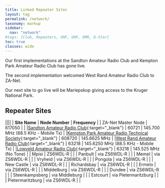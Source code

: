 ```yaml
---
title: Linked Repeater Sites
layout: tag
permalink: /network/
taxonomy: markup
sidebar:
  nav: "network"
#tags: [Club, Repeaters, VHF, UHF, DMR, D-Star]
toc: true
classes: wide
---
```

Our first implementations at the Sandton Amateur Radio Club and Kempton Park Amateur Radio Club has gone live.

The second implementation welcomed West Rand Amateur Radio Club to ZA-Net.

Our next site to go live will be Mariepskop giving access to the Kruger National Park.

## Repeater Sites

||||
| **Site Name** | **Node Number** | **Frequency** |
| ZA-Net Master Node | 617050 | |
|[Sandton Amateur Radio Club](https://www.zs6stn.org.za/){:target="_blank"} | 60721 | 145.700 MHz (88.5 KHz - Mobile Tx) |
|[Kempton Park Amateur Radio Technical Society](https://zs6kts.co.za/){:target="_blank"} | 608720 | 145.6625 MHz |
|[West Rand Amateur Radio Club](https://www.zs6wr.co.za/){:target="_blank"} | 63218 | 145.6250 MHz (88.5 KHz - Mobile Tx) |
|[Lowveld Amateur Radio Club](https://www.facebook.com/ZS6LOW/){:target="_blank"} | 63218 |  145.525 MHz (No Tone) |
| Mpisi | ZS6WDL-R | |
| Panbult | via ZS6WDL-R | |
| Memel | via ZS6WDL-R | |
| Vryheid | via ZS6WDL-R | |
| Pongola | via ZS6WDL-R | |
| New Castle | via ZS6WDL-R | |
| Richardsbay  | via ZS6WDL-R | |
| Ermelo  | via ZS6WDL-R | |
| Middelburg  | via ZS6WDL-R | |
| Dundee | via ZS6WDL-R | |
| Steenkampsberg | via Middleburg | |
| Estcourt  | via Pietermaritzburg | |
| Pietermaritzburg  | via ZS6WDL-R | | 

